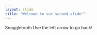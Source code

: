 ```yaml
---
layout: slide
title: "Welcome to our second slide!"
---
```

Snaggletooth
Use the left arrow to go back!

